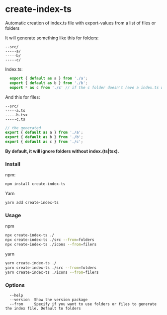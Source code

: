 # create-index-ts

Automatic creation of index.ts file with export-values from a list of files or folders


It will generate something like this for folders:
```
--src/
-----a/
-----b/
-----c/
```
Index.ts:
```ts
  export { default as a } from './a';
  export { default as b } from './b';
  export * as c from './c' // if the c folder doesn't have a index.ts with a default export.
```
And this for files:
```
--src/
-----a.ts
-----b.tsx
-----c.ts
```
```ts
// the generated
export { default as a } from './a';
export { default as b } from './b';
export { default as c } from './c';
```

**By default, it will ignore folders without index.(ts|tsx).**

### Install
npm:
```bash
npm install create-index-ts
```
Yarn
```bash
yarn add create-index-ts
```
### Usage
npm
```bash
npx create-index-ts ./
npx create-index-ts ./src --from=folders
npx create-index-ts ./icons --from=filers
```
yarn
```bash
yarn create-index-ts ./
yarn create-index-ts ./src --from=folders
yarn create-index-ts ./icons --from=filers
```



### Options
```
  --help
  --version  Show the version package
  --from     Specify if you want to use folders or files to generate the index file. Default to folders
```